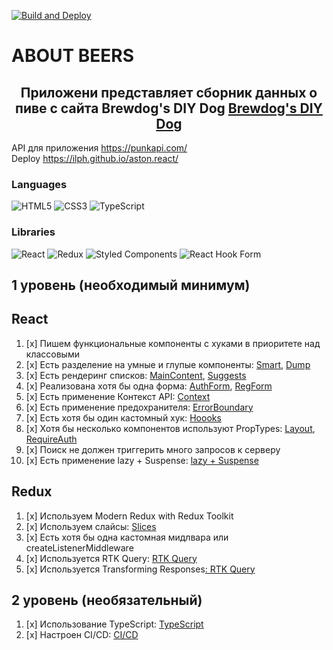 [![Build and Deploy](https://github.com/Ilph/aston.react/actions/workflows/build_and_deploy.yml/badge.svg?event=push)](https://github.com/Ilph/aston.react/actions/workflows/build_and_deploy.yml?event=push)

# ABOUT BEERS
<h2 align='center'>Приложени представляет сборник данных о пиве с сайта Brewdog's DIY Dog
  <a href='https://www.brewdog.com/uk/diy-dog'>Brewdog's DIY Dog</a>

  <br>
</h2>

<div>API для приложения
  <a href='https://punkapi.com/'>https://punkapi.com/</a>
</div>

<div>
  Deploy
  <a href='https://ilph.github.io/aston.react/'>https://ilph.github.io/aston.react/</a>

  <br>
</div>

### Languages
![HTML5](https://img.shields.io/badge/html5-%23E34F26.svg?style=for-the-badge&logo=html5&logoColor=white)
![CSS3](https://img.shields.io/badge/css3-%231572B6.svg?style=for-the-badge&logo=css3&logoColor=white)
![TypeScript](https://img.shields.io/badge/typescript-%23007ACC.svg?style=for-the-badge&logo=typescript&logoColor=white)

### Libraries
![React](https://img.shields.io/badge/react-%2320232a.svg?style=for-the-badge&logo=react&logoColor=%2361DAFB)
![Redux](https://img.shields.io/badge/redux-%23593d88.svg?style=for-the-badge&logo=redux&logoColor=white)
![Styled Components](https://img.shields.io/badge/styled--components-DB7093?style=for-the-badge&logo=styled-components&logoColor=white)
![React Hook Form](https://img.shields.io/badge/react--hook--form-EC5990?style=for-the-badge&logo=react-hook-form&logoColor=white)


## **1 уровень (необходимый минимум)**

## React

1. [x] Пишем функциональные компоненты c хуками в приоритете над классовыми
2. [x] Есть разделение на умные и глупые компоненты: [Smart](https://github.com/Ilph/aston.react/tree/main/src/modules), [Dump](https://github.com/Ilph/aston.react/tree/main/src/ui)
3. [x] Есть рендеринг списков: [MainContent](https://github.com/Ilph/aston.react/blob/main/src/components/main-content.tsx), [Suggests](https://github.com/Ilph/aston.react/blob/main/src/components/suggest.tsx)
4. [x] Реализована хотя бы одна форма: [AuthForm](https://github.com/Ilph/aston.react/blob/main/src/components/auth-form.tsx), [RegForm](https://github.com/Ilph/aston.react/blob/main/src/components/reg-form.tsx)
5. [x] Есть применение Контекст API: [Context](https://github.com/Ilph/aston.react/tree/main/src/context)
6. [x] Есть применение предохранителя: [ErrorBoundary](https://github.com/Ilph/aston.react/tree/main/src/route/route.tsx)
7. [x] Есть хотя бы один кастомный хук: [Hoooks](https://github.com/Ilph/aston.react/tree/main/src/hooks)
8. [x] Хотя бы несколько компонентов используют PropTypes: [Layout](https://github.com/Ilph/aston.react/tree/main/src/components/layout/base-layout-with-header-footer.tsx), [RequireAuth](https://github.com/Ilph/aston.react/tree/main/src/components/hoc/require-auth)
9. [x] Поиск не должен триггерить много запросов к серверу
10. [x] Есть применение lazy + Suspense: [lazy + Suspense](https://github.com/Ilph/aston.react/tree/main/src/route/route.tsx)


## Redux

1. [x] Используем Modern Redux with Redux Toolkit
2. [x] Используем слайсы: [Slices](https://github.com/Ilph/aston.react/tree/main/src/store/auth/auth-slices.ts)
3. [x] Есть хотя бы одна кастомная мидлвара или createListenerMiddleware
4. [x] Используется RTK Query: [RTK Query](https://github.com/Ilph/aston.react/tree/main/src/store/rtk-query)
5. [x] Используется Transforming Responses[: RTK Query](https://github.com/Ilph/aston.react/tree/main/src/store/rtk-query/beers-api.ts)


## **2 уровень (необязательный)**

1. [x] Использование TypeScript: [TypeScript](https://github.com/Ilph/aston.react/blob/main/tsconfig.json)
2. [x] Настроен CI/CD: [CI/CD](https://github.com/Ilph/aston.react/tree/main/.github/workflows)
